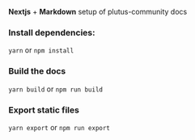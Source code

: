 __Nextjs__ + __Markdown__ setup of plutus-community docs


### Install dependencies:
`yarn` or `npm install`

### Build the docs
`yarn build` or `npm run build`

### Export static files
`yarn export` or `npm run export`
